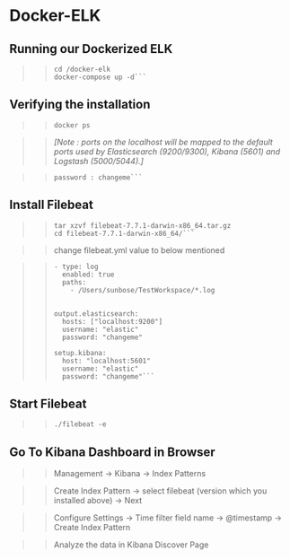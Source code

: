 # Docker-ELK

## Running our Dockerized ELK
>
>>	```git clone https://github.com/deviantony/docker-elk.git
>>	cd /docker-elk
>>	docker-compose up -d```
>

## Verifying the installation
>
>>	```docker ps```

>> *[Note :  ports on the localhost will be mapped to the default ports used by 
			 Elasticsearch (9200/9300), Kibana (5601) and Logstash (5000/5044).]*

>>	```user : elastic
>>	password : changeme```
>


## Install Filebeat

>>	```curl -L -O https://artifacts.elastic.co/downloads/beats/filebeat/filebeat-7.7.1-darwin-x86_64.tar.gz
>>	tar xzvf filebeat-7.7.1-darwin-x86_64.tar.gz
>>	cd filebeat-7.7.1-darwin-x86_64/```

>> change filebeat.yml value to below mentioned

>>	```filebeat.inputs:
>>	- type: log
>>	  enabled: true
>>	  paths:
>>	    - /Users/sunbose/TestWorkspace/*.log
>>
>>
>>	output.elasticsearch:
>>	  hosts: ["localhost:9200"]
>>	  username: "elastic"
>>	  password: "changeme"
>>
>>	setup.kibana:
>>	  host: "localhost:5601"
>>	  username: "elastic"
>>	  password: "changeme"```
>

## Start Filebeat
>>	```./filebeat -e```
>

## Go To Kibana Dashboard in Browser

>>Management -> Kibana -> Index Patterns

>>Create Index Pattern -> select filebeat (version which you installed above) -> Next

>>Configure Settings -> Time filter field name -> @timestamp -> Create Index Pattern

>>Analyze the data in Kibana Discover Page 
>
